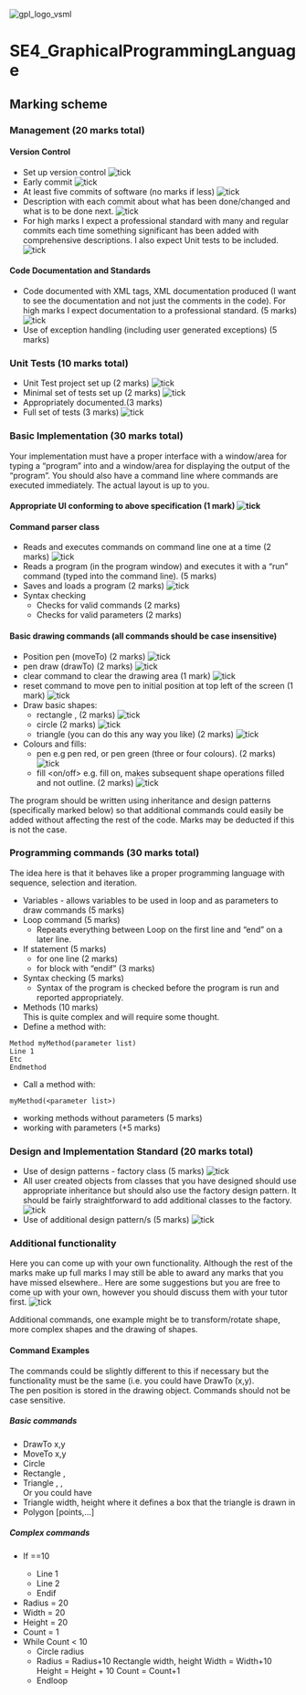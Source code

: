 ![gpl_logo_vsml](https://user-images.githubusercontent.com/22601795/119051937-c3cdcf00-b9bb-11eb-8335-04aaa096a16f.png)
# SE4_GraphicalProgrammingLanguage

## Marking scheme

### Management (20 marks total)
#### Version Control  
- Set up version control ![tick](https://user-images.githubusercontent.com/22601795/123541061-4aec3080-d73a-11eb-98cf-efff87d37041.png)
- Early commit ![tick](https://user-images.githubusercontent.com/22601795/123541061-4aec3080-d73a-11eb-98cf-efff87d37041.png)
- At least five commits of software (no marks if less) ![tick](https://user-images.githubusercontent.com/22601795/123541061-4aec3080-d73a-11eb-98cf-efff87d37041.png)
- Description with each commit about what has been done/changed and what is to be  done next. ![tick](https://user-images.githubusercontent.com/22601795/123541061-4aec3080-d73a-11eb-98cf-efff87d37041.png)
- For high marks I expect a professional standard with many and regular commits each  time something significant has been added with comprehensive descriptions. I also expect  Unit tests to be included. ![tick](https://user-images.githubusercontent.com/22601795/123541061-4aec3080-d73a-11eb-98cf-efff87d37041.png)

#### Code Documentation and Standards 
- Code documented with XML tags, XML documentation produced (I want to see the  documentation and not just the comments in the code). For high marks I expect  documentation to a professional standard. (5 marks) ![tick](https://user-images.githubusercontent.com/22601795/123541061-4aec3080-d73a-11eb-98cf-efff87d37041.png)
- Use of exception handling (including user generated exceptions) (5 marks)   

### Unit Tests (10 marks total)
- Unit Test project set up (2 marks)  ![tick](https://user-images.githubusercontent.com/22601795/123541061-4aec3080-d73a-11eb-98cf-efff87d37041.png)
- Minimal set of tests set up (2 marks)  ![tick](https://user-images.githubusercontent.com/22601795/123541061-4aec3080-d73a-11eb-98cf-efff87d37041.png)
- Appropriately documented.(3 marks)  
- Full set of tests (3 marks) ![tick](https://user-images.githubusercontent.com/22601795/123541061-4aec3080-d73a-11eb-98cf-efff87d37041.png)

### Basic Implementation (30 marks total)
Your implementation must have a proper interface with a window/area for typing a  “program” into and a window/area for displaying the output of the “program”. You should  also have a command line where commands are executed immediately. The actual layout is  up to you.  
#### Appropriate UI conforming to above specification (1 mark) ![tick](https://user-images.githubusercontent.com/22601795/123541061-4aec3080-d73a-11eb-98cf-efff87d37041.png)
#### Command parser class  
- Reads and executes commands on command line one at a time (2 marks)  ![tick](https://user-images.githubusercontent.com/22601795/123541061-4aec3080-d73a-11eb-98cf-efff87d37041.png)
- Reads a program (in the program window) and executes it with a “run”  command (typed into the command line). (5 marks) 
- Saves and loads a program (2 marks) ![tick](https://user-images.githubusercontent.com/22601795/123541061-4aec3080-d73a-11eb-98cf-efff87d37041.png)
- Syntax checking 
  - Checks for valid commands (2 marks)  
  - Checks for valid parameters (2 marks)  
#### Basic drawing commands (all commands should be case insensitive)  
- Position pen (moveTo) (2 marks) ![tick](https://user-images.githubusercontent.com/22601795/123541061-4aec3080-d73a-11eb-98cf-efff87d37041.png) 
- pen draw (drawTo) (2 marks) ![tick](https://user-images.githubusercontent.com/22601795/123541061-4aec3080-d73a-11eb-98cf-efff87d37041.png)
- clear command to clear the drawing area (1 mark) ![tick](https://user-images.githubusercontent.com/22601795/123541061-4aec3080-d73a-11eb-98cf-efff87d37041.png)
- reset command to move pen to initial position at top left of the screen (1 mark) ![tick](https://user-images.githubusercontent.com/22601795/123541061-4aec3080-d73a-11eb-98cf-efff87d37041.png)
- Draw basic shapes:  
  - rectangle <width>, <height> (2 marks) ![tick](https://user-images.githubusercontent.com/22601795/123541061-4aec3080-d73a-11eb-98cf-efff87d37041.png)
  - circle <radius> (2 marks) ![tick](https://user-images.githubusercontent.com/22601795/123541061-4aec3080-d73a-11eb-98cf-efff87d37041.png)
  - triangle (you can do this any way you like) (2 marks) ![tick](https://user-images.githubusercontent.com/22601795/123541061-4aec3080-d73a-11eb-98cf-efff87d37041.png)
- Colours and fills:  
  - pen <colour> e.g pen red, or pen green (three or four colours). (2 marks) ![tick](https://user-images.githubusercontent.com/22601795/123541061-4aec3080-d73a-11eb-98cf-efff87d37041.png)
  - fill <on/off> e.g. fill on, makes subsequent shape operations  filled and not outline. (2 marks) ![tick](https://user-images.githubusercontent.com/22601795/123541061-4aec3080-d73a-11eb-98cf-efff87d37041.png)

The program should be written using inheritance and design patterns (specifically  marked below) so that additional commands could easily be added without affecting the rest  of the code. Marks may be deducted if this is not the case.

### Programming commands (30 marks total)
The idea here is that it behaves like a proper programming language with sequence,  selection and iteration. 
- Variables - allows variables to be used in loop and as parameters to draw  commands (5 marks)  
- Loop command (5 marks)  
  - Repeats everything between Loop on the first line and “end” on a later  line.  
- If statement (5 marks) 
  - for one line (2 marks) 
  - for block with “endif” (3 marks)
- Syntax checking (5 marks)  
  - Syntax of the program is checked before the program is run and  reported appropriately.  
- Methods (10 marks)  
This is quite complex and will require some thought.  
- Define a method with:
```  
Method myMethod(parameter list)  
Line 1  
Etc  
Endmethod  
```
- Call a method with:  
```
myMethod(<parameter list>)
```
  - working methods without parameters (5 marks)  
  - working with parameters (+5 marks)  

### Design and Implementation Standard (20 marks total) 
- Use of design patterns - factory class (5 marks) ![tick](https://user-images.githubusercontent.com/22601795/123541061-4aec3080-d73a-11eb-98cf-efff87d37041.png)
- All user created objects from classes that you have designed should use appropriate  inheritance but should also use the factory design pattern. It should be fairly straightforward  to add additional classes to the factory. ![tick](https://user-images.githubusercontent.com/22601795/123541061-4aec3080-d73a-11eb-98cf-efff87d37041.png)
- Use of additional design pattern/s (5 marks) ![tick](https://user-images.githubusercontent.com/22601795/123541061-4aec3080-d73a-11eb-98cf-efff87d37041.png)

### Additional functionality  
Here you can come up with your own functionality. Although the rest of the marks  make up full marks I may still be able to award any marks that you have missed elsewhere..  Here are some suggestions but you are free to come up with your own, however you should  discuss them with your tutor first.  ![tick](https://user-images.githubusercontent.com/22601795/123541061-4aec3080-d73a-11eb-98cf-efff87d37041.png)

Additional commands, one example might be to transform/rotate shape, more complex  shapes and the drawing of shapes. 

#### Command Examples 
The commands could be slightly different to this if necessary but the functionality must be  the same (i.e. you could have DrawTo (x,y).  
The pen position is stored in the drawing object. Commands should not be case sensitive. 
##### Basic commands 
- DrawTo x,y  
- MoveTo x,y 
- Circle <radius> 
- Rectangle <width>, <height> 
- Triangle <base>, <adj>, <hyp>  
Or you could have  
- Triangle width, height where it defines a box that the triangle is  drawn in 
- Polygon [points,...] 
##### Complex commands  
- If <variable>==10  
  - Line 1  
  - Line 2  
  - Endif 
- Radius = 20 
- Width = 20 
- Height = 20  
- Count = 1  
- While Count < 10 
  - Circle radius 
  - Radius = Radius+10  Rectangle width, height  Width = Width+10  Height = Height + 10  Count = Count+1  
  - Endloop
